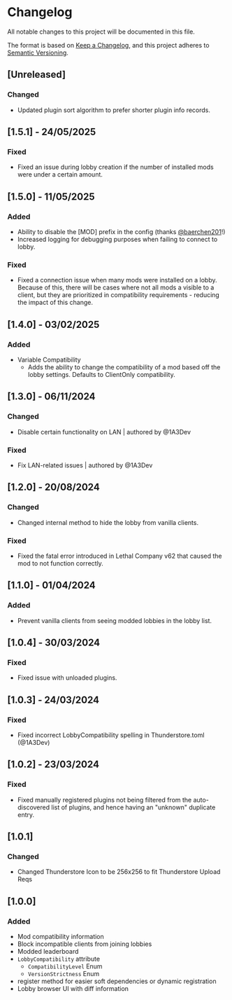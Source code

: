 # Changelog

All notable changes to this project will be documented in this file.

The format is based on [Keep a Changelog](https://keepachangelog.com/en/1.0.0/),
and this project adheres to [Semantic Versioning](https://semver.org/spec/v2.0.0.html).

## [Unreleased]

### Changed

- Updated plugin sort algorithm to prefer shorter plugin info records. 

## [1.5.1] - 24/05/2025

### Fixed

- Fixed an issue during lobby creation if the number of installed mods were under a certain amount.

## [1.5.0] - 11/05/2025

### Added

- Ability to disable the \[MOD] prefix in the config (thanks [@baerchen201](https://github.com/baerchen201)!)
- Increased logging for debugging purposes when failing to connect to lobby.

### Fixed

- Fixed a connection issue when many mods were installed on a lobby. Because of this, there will be cases where not all mods a visible to a client, but they are prioritized in compatibility requirements - reducing the impact of this change.

## [1.4.0] - 03/02/2025

### Added

- Variable Compatibility
  - Adds the ability to change the compatibility of a mod based off the lobby settings. Defaults to ClientOnly compatibility.

## [1.3.0] - 06/11/2024

### Changed

- Disable certain functionality on LAN | authored by @1A3Dev

### Fixed

- Fix LAN-related issues | authored by @1A3Dev

## [1.2.0] - 20/08/2024

### Changed

- Changed internal method to hide the lobby from vanilla clients.

### Fixed

- Fixed the fatal error introduced in Lethal Company v62 that caused the mod to not function correctly.

## [1.1.0] - 01/04/2024

### Added

- Prevent vanilla clients from seeing modded lobbies in the lobby list.

## [1.0.4] - 30/03/2024

### Fixed

- Fixed issue with unloaded plugins.

## [1.0.3] - 24/03/2024

### Fixed

- Fixed incorrect LobbyCompatibility spelling in Thunderstore.toml (@1A3Dev)

## [1.0.2] - 23/03/2024

### Fixed

- Fixed manually registered plugins not being filtered from the auto-discovered list of plugins, and hence having an "unknown" duplicate entry.

## [1.0.1]

### Changed

- Changed Thunderstore Icon to be 256x256 to fit Thunderstore Upload Reqs

## [1.0.0]

### Added

- Mod compatibility information
- Block incompatible clients from joining lobbies
- Modded leaderboard
- `LobbyCompatibility` attribute
    - `CompatibilityLevel` Enum
    - `VersionStrictness` Enum
- register method for easier soft dependencies or dynamic registration
- Lobby browser UI with diff information
